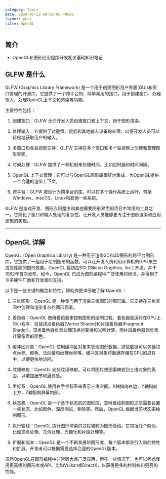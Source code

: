 ```yaml
---
category: Tools
date: 2024-05-22 09:00:00 +0800
layout: post
title: OpenGL
---
```

## 简介

+ OpenGL和图形应用程序开发相关基础知识笔记

## GLFW 是什么

GLFW (Graphics Library Framework) 是一个用于创建图形用户界面(GUI)和窗口管理的开源库。它提供了一个跨平台的、简单易用的接口，用于创建窗口、处理输入、处理OpenGL上下文和渲染等功能。

主要特性包括：

1. 创建窗口：GLFW 允许开发人员创建窗口和上下文，用于图形渲染。

2. 处理输入：它提供了对键盘、鼠标和其他输入设备的处理，以便开发人员可以轻松地获取用户的输入。

3. 多窗口和多监视器支持：GLFW 支持在多个窗口和多个监视器上创建和管理图形界面。

4. 时间处理：GLFW 提供了一种机制来处理时间，比如定时器和时间间隔。

5. OpenGL 上下文管理：它可以与OpenGL图形库很好地集成，为OpenGL提供一个合适的渲染上下文。

6. 跨平台：GLFW 被设计为跨平台的库，可以在多个操作系统上运行，包括Windows、macOS、Linux和其他一些系统。

GLFW 是游戏开发、图形应用程序和其他需要图形界面的项目中常用的工具之一，它简化了窗口和输入处理的复杂性，让开发人员能够更专注于图形渲染和应用逻辑的实现。

---

## OpenGL 详解

OpenGL (Open Graphics Library) 是一种用于渲染2D和3D图形的跨平台图形库。它提供了一组用于绘制图形的函数，可以让开发人员利用计算机的GPU来生成高性能的图形效果。OpenGL 最初由SGI (Silicon Graphics, Inc.) 开发，并于1992年首次发布。如今，OpenGL 已成为图形编程中广泛使用的标准，并得到了许多硬件厂商和开发者的支持。

以下是一些关键的概念和特性，帮助你更详细地了解 OpenGL：

1. 三维图形：OpenGL 是一种专门用于渲染三维图形的图形库。它支持在三维空间中创建和渲染复杂的图形场景。

2. 着色器：OpenGL 使用着色器来控制图形的绘制过程。着色器是运行在GPU上的小程序，包括顶点着色器(Vertex Shader)和片段着色器(Fragment Shader)。顶点着色器负责处理顶点的变换和光照计算，而片段着色器则负责计算像素的颜色。

3. 缓冲区对象：OpenGL 使用缓冲区对象来管理图形数据。这些数据可以包括顶点坐标、颜色、法向量和纹理坐标等。缓冲区对象将数据存储在GPU的显存中，以便更快地访问。

4. 纹理映射：OpenGL 支持纹理映射，可以将图片或图案映射到三维对象的表面，以增加细节和逼真感。

5. 坐标系：OpenGL 使用右手坐标系来表示三维空间。X轴指向右边，Y轴指向上方，Z轴指向屏幕内部。

6. 状态机：OpenGL 是一个基于状态机的图形库，意味着绘制图形之前需要设置一些状态，比如颜色、深度测试、剔除等。然后，OpenGL 根据当前状态来绘制图形。

7. 执行管线：OpenGL 执行图形渲染的过程被称为图形管线。它包括几个阶段，比如顶点处理、几何处理、光栅化和片段处理等。

8. 扩展和版本：OpenGL 是一个不断发展的图形库，每个版本都会引入新的特性和扩展。开发者可以根据需要选择合适的OpenGL版本。

虽然OpenGL在图形编程中非常强大且广泛应用，但在一些情况下，也可以考虑使用更高级的图形库或API，比如Vulkan或DirectX，以获得更多的控制权和更高的性能。